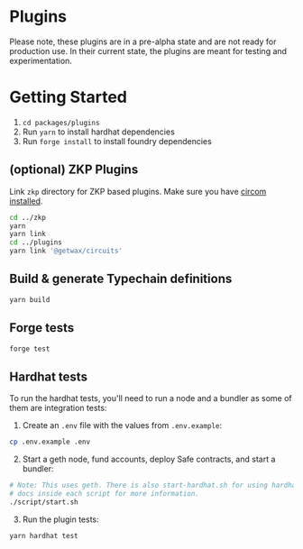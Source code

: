 # Plugins

Please note, these plugins are in a pre-alpha state and are not ready for production use. In their current state, the plugins are meant for testing and experimentation.

# Getting Started

1. `cd packages/plugins`
2. Run `yarn` to install hardhat dependencies
3. Run `forge install` to install foundry dependencies

## (optional) ZKP Plugins

Link `zkp` directory for ZKP based plugins. Make sure you have [circom installed](../zkp/README.md).
```bash
cd ../zkp
yarn
yarn link
cd ../plugins
yarn link '@getwax/circuits'
```

## Build & generate Typechain definitions

```bash
yarn build
```

## Forge tests

```bash
forge test
```

## Hardhat tests

To run the hardhat tests, you'll need to run a node and a bundler as some of them are integration tests:

1. Create an `.env` file with the values from `.env.example`:

```bash
cp .env.example .env
```

2. Start a geth node, fund accounts, deploy Safe contracts, and start a bundler:

```bash
# Note: This uses geth. There is also start-hardhat.sh for using hardhat. See
# docs inside each script for more information.
./script/start.sh
```

3. Run the plugin tests:

```bash
yarn hardhat test
```

